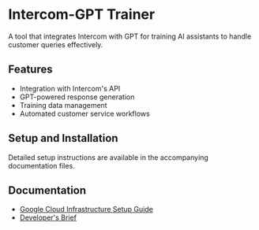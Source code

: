 # Intercom-GPT Trainer

A tool that integrates Intercom with GPT for training AI assistants to handle customer queries effectively.

## Features

- Integration with Intercom's API
- GPT-powered response generation
- Training data management
- Automated customer service workflows

## Setup and Installation

Detailed setup instructions are available in the accompanying documentation files.

## Documentation

- [Google Cloud Infrastructure Setup Guide](Google%20Cloud%20Infrastructure%20Setup%20Guide%20for%20Intercom-GPT%20Trainer%20Integration.md)
- [Developer's Brief](Intercom-GPT%20Trainer%20Integration%20via%20Direct%20API%20Developers%20Brief.md) 
